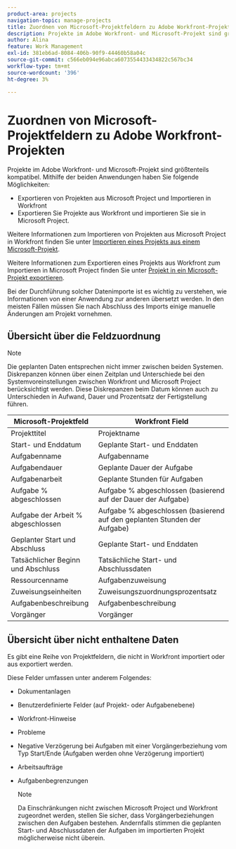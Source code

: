 ```yaml
---
product-area: projects
navigation-topic: manage-projects
title: Zuordnen von Microsoft-Projektfeldern zu Adobe Workfront-Projekten
description: Projekte im Adobe Workfront- und Microsoft-Projekt sind größtenteils kompatibel. In diesem Artikel wird beschrieben, wie die am häufigsten verwendeten Projektfelder von den beiden Anwendungen einander zugeordnet werden.
author: Alina
feature: Work Management
exl-id: 381eb6ad-8084-406b-90f9-44460b58a04c
source-git-commit: c566eb094e96abca6073554433434822c567bc34
workflow-type: tm+mt
source-wordcount: '396'
ht-degree: 3%

---
```


# Zuordnen von Microsoft-Projektfeldern zu Adobe Workfront-Projekten

Projekte im Adobe Workfront- und Microsoft-Projekt sind größtenteils kompatibel. Mithilfe der beiden Anwendungen haben Sie folgende Möglichkeiten:

* Exportieren von Projekten aus Microsoft Project und Importieren in Workfront
* Exportieren Sie Projekte aus Workfront und importieren Sie sie in Microsoft Project. 

Weitere Informationen zum Importieren von Projekten aus Microsoft Project in Workfront finden Sie unter [Importieren eines Projekts aus einem Microsoft-Projekt](../../../manage-work/projects/create-projects/import-project-from-ms-project.md).

Weitere Informationen zum Exportieren eines Projekts aus Workfront zum Importieren in Microsoft Project finden Sie unter [Projekt in ein Microsoft-Projekt exportieren](../../../manage-work/projects/manage-projects/export-project-to-ms-project.md).

Bei der Durchführung solcher Datenimporte ist es wichtig zu verstehen, wie Informationen von einer Anwendung zur anderen übersetzt werden. In den meisten Fällen müssen Sie nach Abschluss des Imports einige manuelle Änderungen am Projekt vornehmen. 

## Übersicht über die Feldzuordnung

>[!NOTE]
>
>Die geplanten Daten entsprechen nicht immer zwischen beiden Systemen. Diskrepanzen können über einen Zeitplan und Unterschiede bei den Systemvoreinstellungen zwischen Workfront und Microsoft Project berücksichtigt werden. Diese Diskrepanzen beim Datum können auch zu Unterschieden in Aufwand, Dauer und Prozentsatz der Fertigstellung führen.

| **Microsoft-Projektfeld** | **Workfront Field** |
|---|---|
| Projekttitel | Projektname |
| Start- und Enddatum | Geplante Start- und Enddaten |
| Aufgabenname | Aufgabenname |
| Aufgabendauer | Geplante Dauer der Aufgabe |
| Aufgabenarbeit | Geplante Stunden für Aufgaben |
| Aufgabe % abgeschlossen | Aufgabe % abgeschlossen (basierend auf der Dauer der Aufgabe) |
| Aufgabe der Arbeit % abgeschlossen | Aufgabe % abgeschlossen (basierend auf den geplanten Stunden der Aufgabe) |
| Geplanter Start und Abschluss | Geplante Start- und Enddaten |
| Tatsächlicher Beginn und Abschluss | Tatsächliche Start- und Abschlussdaten |
| Ressourcenname | Aufgabenzuweisung |
| Zuweisungseinheiten | Zuweisungszuordnungsprozentsatz |
| Aufgabenbeschreibung | Aufgabenbeschreibung |
| Vorgänger | Vorgänger |

## Übersicht über nicht enthaltene Daten

Es gibt eine Reihe von Projektfeldern, die nicht in Workfront importiert oder aus exportiert werden.

Diese Felder umfassen unter anderem Folgendes:

* Dokumentanlagen
* Benutzerdefinierte Felder (auf Projekt- oder Aufgabenebene)
* Workfront-Hinweise
* Probleme
* Negative Verzögerung bei Aufgaben mit einer Vorgängerbeziehung vom Typ Start/Ende (Aufgaben werden ohne Verzögerung importiert)
* Arbeitsaufträge
* Aufgabenbegrenzungen

   >[!NOTE]
   Da Einschränkungen nicht zwischen Microsoft Project und Workfront zugeordnet werden, stellen Sie sicher, dass Vorgängerbeziehungen zwischen den Aufgaben bestehen. Andernfalls stimmen die geplanten Start- und Abschlussdaten der Aufgaben im importierten Projekt möglicherweise nicht überein. 
